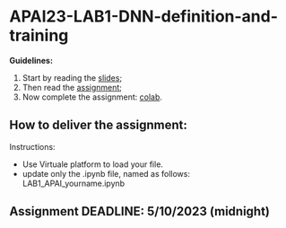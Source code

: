 # APAI23-LAB1-DNN-definition-and-training

**Guidelines:**

1. Start by reading the [slides](./docs/slides.pdf);
2. Then read the [assignment](./docs/assignment.pdf);
3. Now complete the assignment: [colab](APAI23-LAB1-DNN-definition-and-training.ipynb).


## How to deliver the assignment:

Instructions:
* Use Virtuale platform to load your file.
* update only the .ipynb file, named as follows: LAB1_APAI_yourname.ipynb


## Assignment DEADLINE: 5/10/2023 (midnight)

